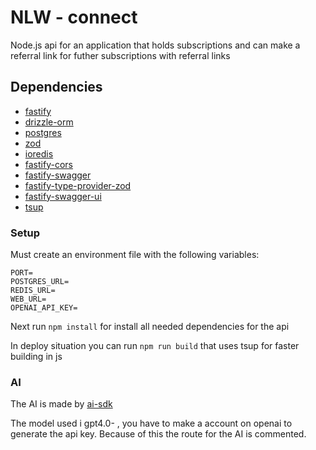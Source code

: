 # NLW - connect

Node.js api for an application that holds subscriptions and can make a
referral link for futher subscriptions with referral links

## Dependencies

- [fastify](https://www.fastify.io/)
- [drizzle-orm](https://orm.drizzle.team/)
- [postgres](https://www.postgresql.org/)
- [zod](https://github.com/colinhacks/zod)
- [ioredis](https://github.com/luin/ioredis)
- [fastify-cors](https://github.com/fastify/fastify-cors)
- [fastify-swagger](https://github.com/fastify/fastify-swagger)
- [fastify-type-provider-zod](https://github.com/fastify/fastify-type-provider-zod)
- [fastify-swagger-ui](https://github.com/fastify/fastify-swagger-ui)
- [tsup](https://github.com/evanw/tsup)

### Setup

Must create an environment file with the following variables:

```NODE_ENV=
PORT=
POSTGRES_URL=
REDIS_URL=
WEB_URL=
OPENAI_API_KEY=
```

Next run `npm install` for install all needed dependencies for the api

In deploy situation you can run `npm run build`
that uses tsup for faster building in js

### AI

The AI is made by [ai-sdk](https://sdk.vercel.ai/docs/getting-started/nodejs)

The model used i gpt4.0- , you have to make a account on openai to generate the api key.
Because of this the route for the AI is commented.
